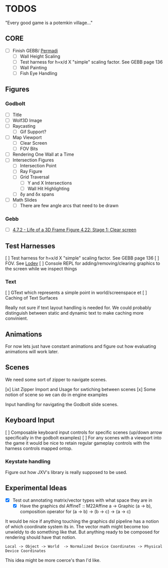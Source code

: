 # TODOS

"Every good game is a potemkin village..."

## CORE

- [ ] Finish GEBB/ [Permadi](https://permadi.com/1996/05/ray-casting-tutorial-table-of-contents/)
  - [ ] Wall Height Scaling
  - [ ] Test harness for h=x/d X "simple" scaling factor. See GEBB page 136
  - [ ] Wall Painting
  - [ ] Fish Eye Handling

## Figures

### Godbolt

- [ ] Title
- [ ] Wolf3D Image
- [ ] Raycasting
  - [ ] Gif Support?
- [ ] Map Viewport
  - [ ] Clear Screen
  - [ ] FOV Bits
- [ ] Rendering One Wall at a Time
- [ ] Intersection Figures
  - [ ] Intersection Point
  - [ ] Ray Figure
  - [ ] Grid Traversal
    - [ ] Y and X Intersections
    - [ ] Wall Hit Highlighting
  - [ ] δy and δx spans
- [ ] Math Slides
  - [ ] There are few angle arcs that need to be drawn

### Gebb

- [ ] [4.7.2 - Life of a 3D Frame Figure 4.22: Stage 1: Clear screen](https://fabiensanglard.net/gebbwolf3d.pdf#page=140)

## Test Harnesses

[ ] Test harness for h=x/d X "simple" scaling factor. See GEBB page 136
[ ] FOV. See [Lodev](https://lodev.org/cgtutor/raycasting.html)
[ ] Console REPL for adding/removing/clearing graphics to the screen while we inspect things

### Text

[ ] GText which represents a simple point in world/screenspace et
[ ] Caching of Text Surfaces

Really not sure if text layout handling is needed for. We could probably distinguish between static and dynamic text to make caching more convinient.

## Animations

For now lets just have constant animations and figure out how evaluating animations will work later.

## Scenes

We need some sort of zipper to navigate scenes.

[x] List Zipper Import and Usage for swtiching between scenes
[x] Some notion of scene so we can do in engine examples

Input handling for navigating the Godbolt slide scenes.

## Keyboard Input

[ ] Composable keyboard input controls for specific scenes (up/down arrow specifically in the godbolt examples)
    [ ] For any scenes with a viewport into the game it would be nice to retain regular gameplay controls with the harness controls mapped ontop.

### Keystate handling

Figure out how JXV's library is really supposed to be used.

## Experimental Ideas

- [x] Test out annotating matrix/vector types with what space they are in
  - [x] Have the graphics dsl AffineT :: M22Affine a -> Graphic (a -> b), composition operator for (a -> b) -> (b -> c) -> (a -> c)

It would be nice if anything touching the graphics dsl pipeline has a notion of which coordinate system its in. The vector math might become too unwieldy to do something like that. But anything ready to be composed for rendering should have that notion.

```
Local -> Object -> World  -> Normalized Device Coordinates -> Physical Device Coordinates
```

This idea might be more coerce's than I'd like.
